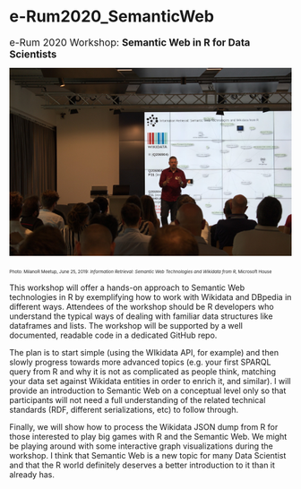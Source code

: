 # e-Rum2020_SemanticWeb
<span style="font-size:124%;">e-Rum 2020 Workshop: <b>Semantic Web in R for Data Scientists</b></span>

![](_img/eRum2020.png)

<span style="font-size:55%;">Photo: MilanoR Meetup, June 25, 2019: <i>Information Retrieval: Semantic Web Technologies and Wikidata from R</i>, Microsoft House</span>


This workshop will offer a hands-on approach to Semantic Web technologies in R by exemplifying how to work with Wikidata and DBpedia in different ways. Attendees of the workshop should be R developers who understand the typical ways of dealing with familiar data structures like dataframes and lists. The workshop will be supported by a well documented, readable code in a dedicated GitHub repo. 

The plan is to start simple (using the WIkidata API, for example) and then slowly progress towards more advanced topics (e.g. your first SPARQL query from R and why it is not as complicated as people think, matching your data set against Wikidata entities in order to enrich it, and similar). I will provide an introduction to Semantic Web on a conceptual level only so that participants will not need a full understanding of the related technical standards (RDF, different serializations, etc) to follow through. 

Finally, we will show how to process the Wikidata JSON dump from R for those interested to play big games with R and the Semantic Web. We might be playing around with some interactive graph visualizations during the workshop. I think that Semantic Web is a new topic for many Data Scientist and that the R world definitely deserves a better introduction to it than it already has. 
